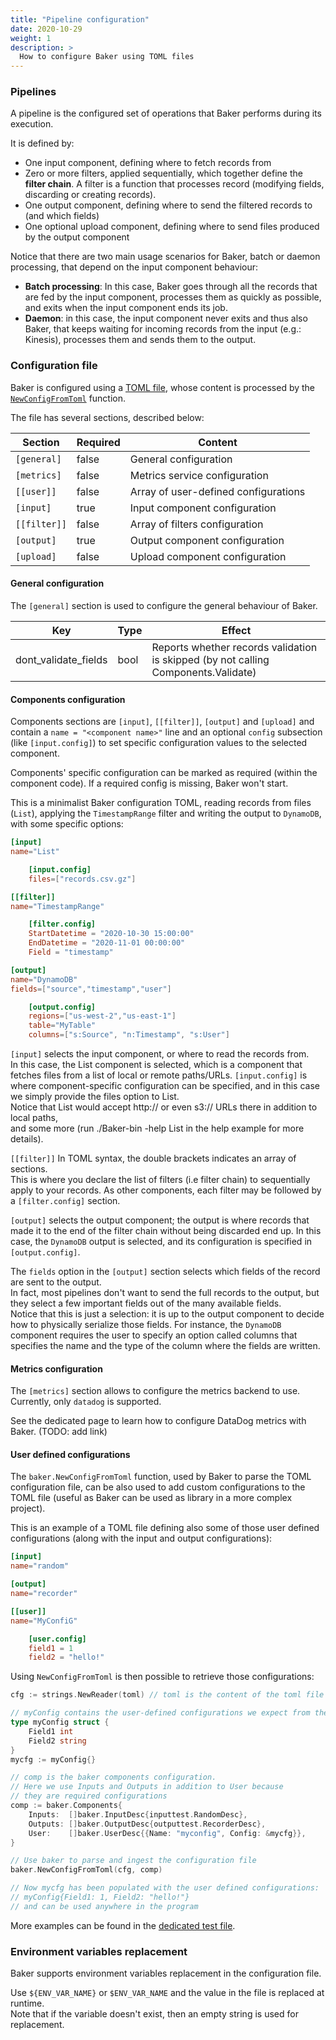 ```yaml
---
title: "Pipeline configuration"
date: 2020-10-29
weight: 1
description: >
  How to configure Baker using TOML files
---
```


### Pipelines

A pipeline is the configured set of operations that Baker performs during its execution.

It is defined by:

* One input component, defining where to fetch records from
* Zero or more filters, applied sequentially, which together define the **filter chain**. A filter is
a function that processes record (modifying fields, discarding or creating records).
* One output component, defining where to send the filtered records to (and which fields)
* One optional upload component, defining where to send files produced by the output component

Notice that there are two main usage scenarios for Baker, batch or daemon processing, that depend on
the input component behaviour:

* **Batch processing**: In this case, Baker goes through all the records that are fed
by the input component, processes them as quickly as possible, and exits when the input component
ends its job.
* **Daemon**: in this case, the input component never exits and thus also Baker, that keeps waiting
for incoming records from the input (e.g.: Kinesis), processes them and sends them to the output.

### Configuration file

Baker is configured using a [TOML file](https://toml.io/en/), whose content is processed by the
[`NewConfigFromToml`](https://pkg.go.dev/github.com/AdRoll/Baker#NewConfigFromToml) function.

The file has several sections, described below:

| Section       | Required   | Content                                 |
|---------------|------------|-----------------------------------------|
| `[general]`   | false      | General configuration                   |
| `[metrics]`   | false      | Metrics service configuration           |
| `[[user]]`    | false      | Array of user-defined configurations    |
| `[input]`     | true       | Input component configuration           |
| `[[filter]]`  | false      | Array of filters configuration          |
| `[output]`    | true       | Output component configuration          |
| `[upload]`    | false      | Upload component configuration          |

#### General configuration

The `[general]` section is used to configure the general behaviour of Baker.

| Key                    | Type   | Effect |
|------------------------|--------|--------|
| dont_validate_fields   | bool   | Reports whether records validation is skipped (by not calling Components.Validate) |

#### Components configuration

Components sections are `[input]`, `[[filter]]`, `[output]` and `[upload]` and contain a
`name = "<component name>"` line and an optional `config` subsection (like `[input.config]`)
to set specific configuration values to the selected component.

Components' specific configuration can be marked as required (within the component code). If a
required config is missing, Baker won't start.

This is a minimalist Baker configuration TOML, reading records from files (`List`), applying the
`TimestampRange` filter and writing the output to `DynamoDB`, with some specific options:

```toml
[input]
name="List"

    [input.config]
    files=["records.csv.gz"]

[[filter]]
name="TimestampRange"

    [filter.config]
    StartDatetime = "2020-10-30 15:00:00"
	EndDatetime = "2020-11-01 00:00:00"
	Field = "timestamp"

[output]
name="DynamoDB"
fields=["source","timestamp","user"]

    [output.config]
    regions=["us-west-2","us-east-1"]
    table="MyTable"
    columns=["s:Source", "n:Timestamp", "s:User"]
```

`[input]` selects the input component, or where to read the records from.  
In this case, the List component is selected, which is a component that fetches files from
a list of local or remote paths/URLs. `[input.config]` is where component-specific configuration
can be specified, and in this case we simply provide the files option to List.  
Notice that List would accept http:// or even s3:// URLs there in addition to local paths,  
and some more (run ./Baker-bin -help List in the help example for more details).

`[[filter]]` In TOML syntax, the double brackets indicates an array of sections.  
This is where you declare the list of filters (i.e filter chain) to sequentially apply to your
records. As other components, each filter may be followed by a `[filter.config]` section.  

`[output]` selects the output component; the output is where records that made it to the end of
the filter chain without being discarded end up. In this case, the `DynamoDB` output is selected,
and its configuration is specified in `[output.config]`.

The `fields` option in the `[output]` section selects which fields of the record are sent
to the output.  
In fact, most pipelines don't want to send the full records to the output, but they select
a few important fields out of the many available fields.  
Notice that this is just a selection: it is up to the output component to decide how to
physically serialize those fields. For instance, the `DynamoDB` component requires the user
to specify an option called columns that specifies the name and the type of the column where
the fields are written.

#### Metrics configuration

The `[metrics]` section allows to configure the metrics backend to use. Currently, only `datadog` is
supported.

See the dedicated page to learn how to configure DataDog metrics with Baker. (TODO: add link)

#### User defined configurations

The `baker.NewConfigFromToml` function, used by Baker to parse the TOML configuration file, can be
also used to add custom configurations to the TOML file (useful as Baker can be used as library in
a more complex project).

This is an example of a TOML file defining also some of those user defined configurations (along
with the input and output configurations):

```toml
[input]
name="random"

[output]
name="recorder"

[[user]]
name="MyConfiG"

	[user.config]
	field1 = 1
	field2 = "hello!"
```

Using `NewConfigFromToml` is then possible to retrieve those configurations:

```go
cfg := strings.NewReader(toml) // toml is the content of the toml file

// myConfig contains the user-defined configurations we expect from the toml file
type myConfig struct {
    Field1 int
    Field2 string
}
mycfg := myConfig{}

// comp is the baker components configuration.
// Here we use Inputs and Outputs in addition to User because
// they are required configurations
comp := baker.Components{
    Inputs:  []baker.InputDesc{inputtest.RandomDesc},
    Outputs: []baker.OutputDesc{outputtest.RecorderDesc},
    User:    []baker.UserDesc{{Name: "myconfig", Config: &mycfg}},
}

// Use baker to parse and ingest the configuration file
baker.NewConfigFromToml(cfg, comp)

// Now mycfg has been populated with the user defined configurations:
// myConfig{Field1: 1, Field2: "hello!"}
// and can be used anywhere in the program
```

More examples can be found in the
[dedicated test file](https://github.com/AdRoll/baker/blob/main/user_config_test.go).

### Environment variables replacement

Baker supports environment variables replacement in the configuration file.

Use `${ENV_VAR_NAME}` or `$ENV_VAR_NAME` and the value in the file is replaced at runtime.  
Note that if the variable doesn't exist, then an empty string is used for replacement.
